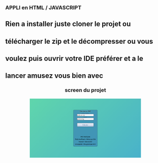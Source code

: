 ### APPLI en HTML / JAVASCRIPT


## Rien a installer juste cloner le projet ou 

## télécharger le zip et le décompresser ou vous 

## voulez puis ouvrir votre IDE préférer et a le 

## lancer amusez vous bien avec  



### <p align="center"> screen du projet</p>

<p align="center">
<img src="https://github.com/peter-centini/calculer-IMC/blob/main/screen.png" width="350" title="screen du projet"></p>